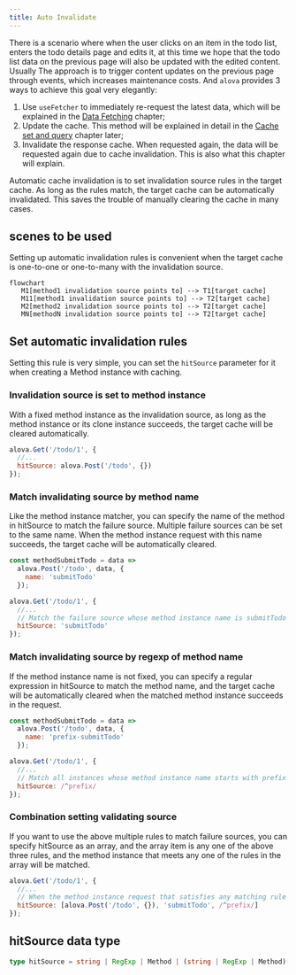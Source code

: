 ```yaml
---
title: Auto Invalidate
---
```


There is a scenario where when the user clicks on an item in the todo list, enters the todo details page and edits it, at this time we hope that the todo list data on the previous page will also be updated with the edited content. Usually The approach is to trigger content updates on the previous page through events, which increases maintenance costs. And `alova` provides 3 ways to achieve this goal very elegantly:

1. Use `useFetcher` to immediately re-request the latest data, which will be explained in the [Data Fetching](/v2/tutorial/advanced/use-fetcher) chapter;
2. Update the cache. This method will be explained in detail in the [Cache set and query](/v2/tutorial/cache/set-and-query) chapter later;
3. Invalidate the response cache. When requested again, the data will be requested again due to cache invalidation. This is also what this chapter will explain.

Automatic cache invalidation is to set invalidation source rules in the target cache. As long as the rules match, the target cache can be automatically invalidated. This saves the trouble of manually clearing the cache in many cases.

## scenes to be used

Setting up automatic invalidation rules is convenient when the target cache is one-to-one or one-to-many with the invalidation source.

```mermaid
flowchart
   M1[method1 invalidation source points to] --> T1[target cache]
   M11[method1 invalidation source points to] --> T2[target cache]
   M2[method2 invalidation source points to] --> T2[target cache]
   MN[methodN invalidation source points to] --> T2[target cache]
```

## Set automatic invalidation rules

Setting this rule is very simple, you can set the `hitSource` parameter for it when creating a Method instance with caching.

### Invalidation source is set to method instance

With a fixed method instance as the invalidation source, as long as the method instance or its clone instance succeeds, the target cache will be cleared automatically.

```javascript
alova.Get('/todo/1', {
  //...
  hitSource: alova.Post('/todo', {})
});
```

### Match invalidating source by method name

Like the method instance matcher, you can specify the name of the method in hitSource to match the failure source. Multiple failure sources can be set to the same name. When the method instance request with this name succeeds, the target cache will be automatically cleared.

```javascript
const methodSubmitTodo = data =>
  alova.Post('/todo', data, {
    name: 'submitTodo'
  });

alova.Get('/todo/1', {
  //...
  // Match the failure source whose method instance name is submitTodo
  hitSource: 'submitTodo'
});
```

### Match invalidating source by regexp of method name

If the method instance name is not fixed, you can specify a regular expression in hitSource to match the method name, and the target cache will be automatically cleared when the matched method instance succeeds in the request.

```javascript
const methodSubmitTodo = data =>
  alova.Post('/todo', data, {
    name: 'prefix-submitTodo'
  });

alova.Get('/todo/1', {
  //...
  // Match all instances whose method instance name starts with prefix
  hitSource: /^prefix/
});
```

### Combination setting validating source

If you want to use the above multiple rules to match failure sources, you can specify hitSource as an array, and the array item is any one of the above three rules, and the method instance that meets any one of the rules in the array will be matched.

```javascript
alova.Get('/todo/1', {
  //...
  // When the method instance request that satisfies any matching rule in the array succeeds, the cache will be invalidated
  hitSource: [alova.Post('/todo', {}), 'submitTodo', /^prefix/]
});
```

## hitSource data type

```typescript
type hitSource = string | RegExp | Method | (string | RegExp | Method)[];
```
